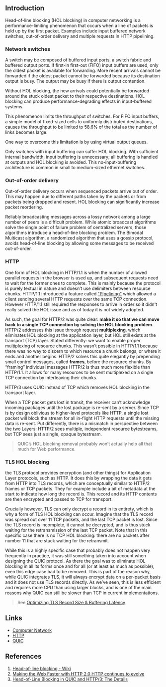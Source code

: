## Introduction


Head-of-line blocking (HOL blocking) in computer networking is a performance-limiting phenomenon that occurs when a line of packets is held up by the first packet.
Examples include input buffered network switches, out-of-order delivery and multiple requests in HTTP pipelining.

### Network switches

A switch may be composed of buffered input ports, a switch fabric and buffered output ports. If first-in first-out (FIFO) input buffers are used, only the oldest packet is available for forwarding. 
More recent arrivals cannot be forwarded if the oldest packet cannot be forwarded because its destination output is busy. The output may be busy if there is output contention.

Without HOL blocking, the new arrivals could potentially be forwarded around the stuck oldest packet to their respective destinations. HOL blocking can produce performance-degrading effects in input-buffered systems.

This phenomenon limits the throughput of switches. 
For FIFO input buffers, a simple model of fixed-sized cells to uniformly distributed destinations, causes the throughput to be limited to 58.6% of the total as the number of links becomes large.

One way to overcome this limitation is by using virtual output queues.

Only switches with input buffering can suffer HOL blocking. With sufficient internal bandwidth, input buffering is unnecessary; all buffering is handled at outputs and HOL blocking is avoided. 
This no-input-buffering architecture is common in small to medium-sized ethernet switches.


### Out-of-order delivery
Out-of-order delivery occurs when sequenced packets arrive out of order. This may happen due to different paths taken by the packets or from packets being dropped and resent. 
HOL blocking can significantly increase packet reordering.


Reliably broadcasting messages across a lossy network among a large number of peers is a difficult problem. 
While atomic broadcast algorithms solve the single point of failure problem of centralized servers, those algorithms introduce a head-of-line blocking problem.
The Bimodal Multicast algorithm, a randomized algorithm that uses a gossip protocol, avoids head-of-line blocking by allowing some messages to be received out-of-order.

### HTTP

One form of HOL blocking in HTTP/1.1 is when the number of allowed parallel requests in the browser is used up, and subsequent requests need to wait for the former ones to complete. 
This is mainly because the protocol is purely textual in nature and doesn’t use delimiters between resource chunks.
HTTP/1.1 introduced a feature called ["Pipelining"](/docs/CS/CN/HTTP/HTTP.md?id=pipelining) which allowed a client sending several HTTP requests over the same TCP connection.
However HTTP/1.1 still required the responses to arrive in order so it didn't really solved the HOL issue and as of today it is not widely adopted.

As such, the goal for HTTP/2 was quite clear: **make it so that we can move back to a single TCP connection by solving the HOL blocking problem**.
HTTP/2 addresses this issue through request **multiplexing**, which eliminates HOL blocking at the application layer, but HOL still exists at the transport (TCP) layer.
Stated differently: we want to enable proper multiplexing of resource chunks.
This wasn’t possible in HTTP/1.1 because there was no way to discern to which resource a chunk belongs, or where it ends and another begins. 
HTTP/2 solves this quite elegantly by prepending small control messages, called **frames**, before the resource chunks.
By “framing” individual messages HTTP/2 is thus much more flexible than HTTP/1.1. 
It allows for many resources to be sent multiplexed on a single TCP connection by interleaving their chunks.



HTTP/3 uses QUIC instead of TCP which removes HOL blocking in the transport layer.

When a TCP packet gets lost in transit, the receiver can’t acknowledge incoming packages until the lost package is re-sent by a server.
Since TCP is by design oblivious to higher-level protocols like HTTP, a single lost packet will block the stream for all in-flight HTTP requests until the missing data is re-sent.
Put differently, there is a mismatch in perspective between the two Layers: HTTP/2 sees multiple, independent resource bytestreams, but TCP sees just a single, opaque bytestream.

> QUIC’s HOL blocking removal probably won’t actually help all that much for Web performance.



### TLS HOL blocking

the TLS protocol provides encryption (and other things) for Application Layer protocols, such as HTTP. 
It does this by wrapping the data it gets from HTTP into TLS records, which are conceptually similar to HTTP/2 frames or TCP packets. 
They for example include a bit of metadata at the start to indicate how long the record is. This record and its HTTP contents are then encrypted and passed to TCP for transport.

Crucially however, TLS can only decrypt a record in its entirety, which is why a form of TLS HOL blocking can occur.
Imagine that the TLS record was spread out over 11 TCP packets, and the last TCP packet is lost. 
Since the TLS record is incomplete, it cannot be decrypted, and is thus stuck waiting for the retransmission of the last TCP packet. 
Note that in this specific case there is no TCP HOL blocking: there are no packets after number 11 that are stuck waiting for the retransmit.

While this is a highly specific case that probably does not happen very frequently in practice, it was still something taken into account when designing the QUIC protocol. 
As there the goal was to eliminate HOL blocking in all its forms once and for all (or at least as much as possible), even this edge case had to be removed. This is part of the reason why, 
while QUIC integrates TLS, it will always encrypt data on a per-packet basis and it does not use TLS records directly. 
As we’ve seen, this is less efficient and requires more CPU than using larger blocks, and is one of the main reasons why QUIC can still be slower than TCP in current implementations.

> See [Optimizing TLS Record Size & Buffering Latency](https://www.igvita.com/2013/10/24/optimizing-tls-record-size-and-buffering-latency/)

## Links

- [Computer Network](/docs/CS/CN/CN.md)
- [HTTP](/docs/CS/CN/HTTP/HTTP.md)
- [QUIC](/docs/CS/CN/HTTP/QUIC.md)

## References

1. [Head-of-line blocking - Wiki](https://en.wikipedia.org/wiki/Head-of-line_blocking)
2. [Making the Web Faster with HTTP 2.0 HTTP continues to evolve](https://queue.acm.org/detail.cfm?id=2555617)
3. [Head-of-Line Blocking in QUIC and HTTP/3: The Details](https://github.com/rmarx/holblocking-blogpost#sec_tls)
